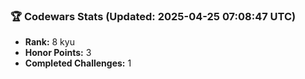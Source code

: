 ### 🏆 Codewars Stats (Updated: 2025-04-25 07:08:47 UTC)

- **Rank:** 8 kyu
- **Honor Points:** 3
- **Completed Challenges:** 1
